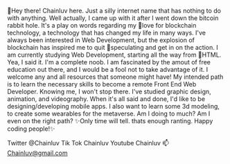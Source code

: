 
<!---
Chainluv/Chainluv is a ✨ special ✨ repository because its `README.md` (this file) appears on your GitHub profile.
You can click the Preview link to take a look at your changes.
--->


👋Hey there! Chainluv here. Just a silly internet name that has nothing to do with anything. Well actually, I came up with it after I went down the bitcoin rabbit hole.
It's a play on words regarding my 💞️love for blockchain technology, a technology that has changed my life in many ways. I've always been interested in Web Development,
but the explosion of blockchain has inspired me to quit 👀speculating and get in on the action. I am currently studying Web Development, starting all the way from 🌱HTML.
Yea, I said it. I'm a complete noob. I am fascinated by the amout of free education out there, and I would be a fool not to take advantage of it. I welcome any and all 
resources that someone might have! My intended path is to learn the necessary skills to become a remote Front End Web Developer. Knowing me, I won't stop there. I've studied
graphic design, animation, and videography. When it's all said and done, I'd like to be designing/developing mobile apps. I also want to learn some 3d modeling, to create
some wearables for the metaverse. Am I doing to much? Am I even on the right path? ✨Only time will tell. thats enough ranting. Happy coding people!✨

Twitter @Chainluv
Tik Tok Chainluv
Youtube Chainluv
📫Chainluv@gmail.com
